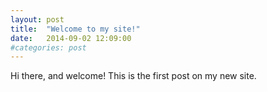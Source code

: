 ```yaml
---
layout: post
title:  "Welcome to my site!"
date:   2014-09-02 12:09:00
#categories: post
---
```


Hi there, and welcome!  This is the first post on my new site.
